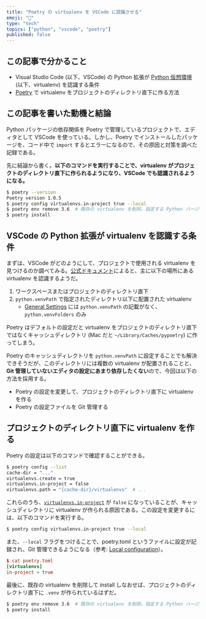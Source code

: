 ```yaml
---
title: "Poetry の virtualenv を VSCode に認識させる"
emoji: "🐤"
type: "tech"
topics: ["python", "vscode", "poetry"]
published: false
---
```


## この記事で分かること

- Visual Studio Code (以下、VSCode) の Python 拡張が [Python 仮想環境](https://www.python.org/dev/peps/pep-0405/) (以下、virtualenv) を認識する条件
- [Poetry](https://python-poetry.org/) で virtualenv をプロジェクトのディレクトリ直下に作る方法

## この記事を書いた動機と結論

Python パッケージの依存関係を Poetry で管理しているプロジェクトで、エディタとして VSCode を使っている。しかし、Poetry でインストールしたパッケージを、コード中で `import` するとエラーになるので、その原因と対策を調べた記録である。

先に結論から書く。**以下のコマンドを実行することで、virtualenv がプロジェクトのディレクトリ直下に作られるようになり、VSCode でも認識されるようになる。**

```bash
$ poetry --version
Poetry version 1.0.5
$ poetry config virtualenvs.in-project true --local
$ poetry env remove 3.6  # 既存の virtualenv を削除。指定する Python バージョンは適宜調整
$ poetry install
```

## VSCode の Python 拡張が virtualenv を認識する条件

まずは、VSCode がどのようにして、プロジェクトで使用される virtualenv を見つけるのか調べてみる。[公式ドキュメント](https://code.visualstudio.com/docs/python/environments#_where-the-extension-looks-for-environments)によると、主に以下の場所にある virtualenv を認識するようだ。

1. ワークスペースまたはプロジェクトのディレクトリ直下
2. `python.venvPath` で指定されたディレクトリ以下に配置された virtualenv
   - [General Settings](https://code.visualstudio.com/docs/python/settings-reference#_general-settings) には `python.venvPath` の記載がなく、`python.venvFolders` のみ

Poetry はデフォルトの設定だと virtualenv をプロジェクトのディレクトリ直下ではなくキャッシュディレクトリ (Mac だと `~/Library/Caches/pypoetry`) に作ってしまう。

Poetry のキャッシュディレクトリを `python.venvPath` に設定することでも解決できそうだが、このディレクトリには複数の virtualenv が配置されることと、**Git 管理していないエディタの設定にあまり依存したくない**ので、今回は以下の方法を採用する。

- Poetry の設定を変更して、プロジェクトのディレクトリ直下に virtualenv を作る
- Poetry の設定ファイルを Git 管理する

## プロジェクトのディレクトリ直下に virtualenv を作る

Poetry の設定は以下のコマンドで確認することができる。

```bash
$ poetry config --list
cache-dir = "..."
virtualenvs.create = true
virtualenvs.in-project = false
virtualenvs.path = "{cache-dir}/virtualenvs"  # ...
```

これらのうち、[`virtualenvs.in-project`](https://python-poetry.org/docs/configuration/#virtualenvsin-project-boolean) が `false` になっていることが、キャッシュディレクトリに virtualenv が作られる原因である。この設定を変更するには、以下のコマンドを実行する。

```bash
$ poetry config virtualenvs.in-project true --local
```

また、`--local` フラグをつけることで、poetry.toml というファイルに設定が記録され、Git 管理できるようになる（参考: [Local configuration](https://python-poetry.org/docs/configuration/#local-configuration)）。

```toml
$ cat poetry.toml
[virtualenvs]
in-project = true
```

最後に、既存の virtualenv を削除して install しなおせば、プロジェクトのディレクトリ直下に `.venv` が作られているはずだ。

```bash
$ poetry env remove 3.6  # 既存の virtualenv を削除。指定する Python バージョンは適宜調整
$ poetry install
```

